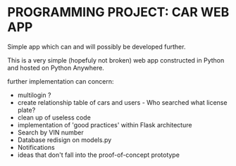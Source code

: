 # PROGRAMMING PROJECT: CAR WEB APP

Simple app which can and will possibly be developed further.

This is a very simple (hopefuly not broken) web app constructed in Python and hosted on Python Anywhere.

further implementation can concern:
* multilogin ?
* create relationship table of cars and users - Who searched what license plate?
* clean up of useless code
* implementation of 'good practices' within Flask architecture
* Search by VIN number
* Database redisign on models.py
* Notifications
* ideas that don't fall into the proof-of-concept prototype
